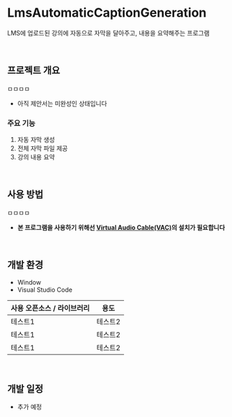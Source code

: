 # LmsAutomaticCaptionGeneration

<p>LMS에 업로드된 강의에 자동으로 자막을 달아주고, 내용을 요약해주는 프로그램</p>
<br>

## 프로젝트 개요

ㅁㅁㅁㅁ

- 아직 제안서는 미완성인 상태입니다

### 주요 기능

1. 자동 자막 생성
2. 전체 자막 파일 제공
3. 강의 내용 요약
<br>

## 사용 방법

ㅁㅁㅁㅁ

- **본 프로그램을 사용하기 위해선 [Virtual Audio Cable(VAC)](https://vac.muzychenko.net/en/)의 설치가 필요합니다**
<br>

## 개발 환경

- Window
- Visual Studio Code

|사용 오픈소스 / 라이브러리|용도|
|--|--|
|테스트1|테스트2|
|테스트1|테스트2|
|테스트1|테스트2|
<br>

## 개발 일정

- 추가 예정